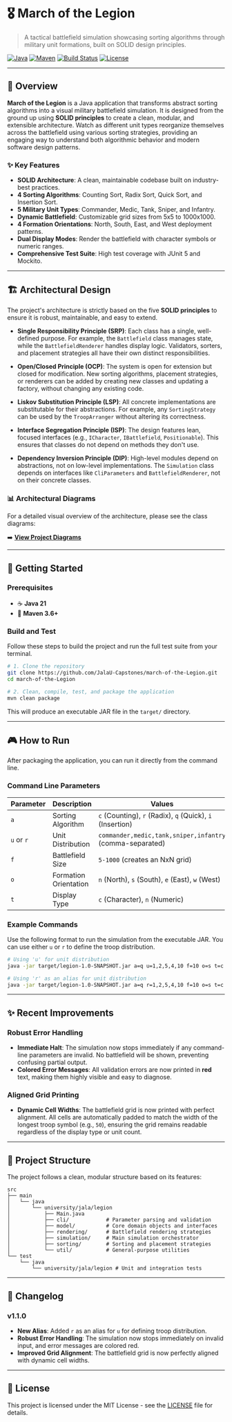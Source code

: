 # 🎖️ March of the Legion

> A tactical battlefield simulation showcasing sorting algorithms through military unit formations, built on SOLID design principles.

[![Java](https://img.shields.io/badge/Java-21-orange.svg)](https://openjdk.java.net/)
[![Maven](https://img.shields.io/badge/Maven-3.6+-blue.svg)](https://maven.apache.org/)
[![Build Status](https://img.shields.io/badge/build-passing-brightgreen.svg)](pom.xml)
[![License](https://img.shields.io/badge/License-MIT-green.svg)](LICENSE)

---

## 🚀 Overview

**March of the Legion** is a Java application that transforms abstract sorting algorithms into a visual military battlefield simulation. It is designed from the ground up using **SOLID principles** to create a clean, modular, and extensible architecture. Watch as different unit types reorganize themselves across the battlefield using various sorting strategies, providing an engaging way to understand both algorithmic behavior and modern software design patterns.

### ✨ Key Features

- **SOLID Architecture**: A clean, maintainable codebase built on industry-best practices.
- **4 Sorting Algorithms**: Counting Sort, Radix Sort, Quick Sort, and Insertion Sort.
- **5 Military Unit Types**: Commander, Medic, Tank, Sniper, and Infantry.
- **Dynamic Battlefield**: Customizable grid sizes from 5x5 to 1000x1000.
- **4 Formation Orientations**: North, South, East, and West deployment patterns.
- **Dual Display Modes**: Render the battlefield with character symbols or numeric ranges.
- **Comprehensive Test Suite**: High test coverage with JUnit 5 and Mockito.

---

## 🏗️ Architectural Design

The project's architecture is strictly based on the five **SOLID principles** to ensure it is robust, maintainable, and easy to extend.

- **Single Responsibility Principle (SRP)**: Each class has a single, well-defined purpose. For example, the `Battlefield` class manages state, while the `BattlefieldRenderer` handles display logic. Validators, sorters, and placement strategies all have their own distinct responsibilities.

- **Open/Closed Principle (OCP)**: The system is open for extension but closed for modification. New sorting algorithms, placement strategies, or renderers can be added by creating new classes and updating a factory, without changing any existing code.

- **Liskov Substitution Principle (LSP)**: All concrete implementations are substitutable for their abstractions. For example, any `SortingStrategy` can be used by the `TroopArranger` without altering its correctness.

- **Interface Segregation Principle (ISP)**: The design features lean, focused interfaces (e.g., `ICharacter`, `IBattlefield`, `Positionable`). This ensures that classes do not depend on methods they don't use.

- **Dependency Inversion Principle (DIP)**: High-level modules depend on abstractions, not on low-level implementations. The `Simulation` class depends on interfaces like `CliParameters` and `BattlefieldRenderer`, not on their concrete classes.

### 📊 Architectural Diagrams

For a detailed visual overview of the architecture, please see the class diagrams:

➡️ **[View Project Diagrams](./Diagrams/DIAGRAMS.md)**

---

## 🚀 Getting Started

### Prerequisites

- ☕ **Java 21**
- 🔧 **Maven 3.6+**

### Build and Test

Follow these steps to build the project and run the full test suite from your terminal.

```bash
# 1. Clone the repository
git clone https://github.com/JalaU-Capstones/march-of-the-Legion.git
cd march-of-the-Legion

# 2. Clean, compile, test, and package the application
mvn clean package
```

This will produce an executable JAR file in the `target/` directory.

---

## 🎮 How to Run

After packaging the application, you can run it directly from the command line.

### Command Line Parameters

| Parameter | Description | Values | Required               |
|-----------|-------------|--------|------------------------|
| `a` | Sorting Algorithm | `c` (Counting), `r` (Radix), `q` (Quick), `i` (Insertion) | ✅                      |
| `u` or `r` | Unit Distribution | `commander,medic,tank,sniper,infantry` (comma-separated) | ✅                      |
| `f` | Battlefield Size | `5-1000` (creates an NxN grid) | ❌ (default: 6)         |
| `o` | Formation Orientation | `n` (North), `s` (South), `e` (East), `w` (West) | ❌ (default: North)     |
| `t` | Display Type | `c` (Character), `n` (Numeric) | ❌ (default: Character) |

### Example Commands

Use the following format to run the simulation from the executable JAR. You can use either `u` or `r` to define the troop distribution.

```bash
# Using 'u' for unit distribution
java -jar target/legion-1.0-SNAPSHOT.jar a=q u=1,2,5,4,10 f=10 o=s t=c

# Using 'r' as an alias for unit distribution
java -jar target/legion-1.0-SNAPSHOT.jar a=q r=1,2,5,4,10 f=10 o=s t=c
```

---

## ✨ Recent Improvements

### Robust Error Handling
- **Immediate Halt**: The simulation now stops immediately if any command-line parameters are invalid. No battlefield will be shown, preventing confusing partial output.
- **Colored Error Messages**: All validation errors are now printed in **red** text, making them highly visible and easy to diagnose.

### Aligned Grid Printing
- **Dynamic Cell Widths**: The battlefield grid is now printed with perfect alignment. All cells are automatically padded to match the width of the longest troop symbol (e.g., `50`), ensuring the grid remains readable regardless of the display type or unit count.

---

## 📂 Project Structure

The project follows a clean, modular structure based on its features:

```
src
├── main
│   └── java
│       └── university/jala/legion
│           ├── Main.java
│           ├── cli/            # Parameter parsing and validation
│           ├── model/          # Core domain objects and interfaces
│           ├── rendering/      # Battlefield rendering strategies
│           ├── simulation/     # Main simulation orchestrator
│           ├── sorting/        # Sorting and placement strategies
│           └── util/           # General-purpose utilities
└── test
    └── java
        └── university/jala/legion # Unit and integration tests
```

---

## 📜 Changelog

### v1.1.0
- **New Alias**: Added `r` as an alias for `u` for defining troop distribution.
- **Robust Error Handling**: The simulation now stops immediately on invalid input, and error messages are colored red.
- **Improved Grid Alignment**: The battlefield grid is now perfectly aligned with dynamic cell widths.

---

## 📜 License

This project is licensed under the MIT License - see the [LICENSE](LICENSE) file for details.

